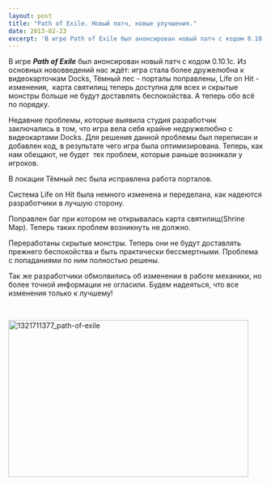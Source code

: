 ```yaml
---
layout: post
title: "Path of Exile. Новый патч, новые улучшения."
date: 2013-02-23
excerpt: 'В игре Path of Exile был анонсирован новый патч с кодом 0.10.1с. Из основных нововведений нас ждёт&#58; игра стала более дружелюбна к видеокарточкам Docks, Тёмный лес - порталы поправлены...'
---
```


В игре <em><strong>Path of Exile</strong> </em>был анонсирован новый патч с кодом 0.10.1с. Из основных нововведений нас ждёт: игра стала более дружелюбна к видеокарточкам Docks, Тёмный лес - порталы поправлены, Life on Hit - изменения,  карта святилищ теперь доступна для всех и скрытые монстры больше не будут доставлять беспокойства. А теперь обо всё по порядку.

Недавние проблемы, которые выявила студия разработчик заключались в том, что игра вела себя крайне недружелюбно с видеокартами Docks. Для решения данной проблемы был переписан и добавлен код, в результате чего игра была оптимизирована. Теперь, как нам обещают, не будет  тех проблем, которые раньше возникали у игроков.

В локации Тёмный лес была исправлена работа порталов.

Система Life on Hit была немного изменена и переделана, как надеются разработчики в лучшую сторону.

Поправлен баг при котором не открывалась карта святилищ(Shrine Map). Теперь таких проблем возникнуть не должно.

Переработаны скрытые монстры. Теперь они не будут доставлять прежнего беспокойства и быть практически бессмертными. Проблема с попаданиями по ним полностью решены.

Так же разработчики обмолвились об изменении в работе механики, но более точной информации не огласили. Будем надеяться, что все изменения только к лучшему!

&nbsp;

<a href="http://gamersoul.ru/wp-content/uploads/2013/01/1321711377_path-of-exile.jpg"><img class="size-full wp-image-884 aligncenter" alt="1321711377_path-of-exile" src="http://gamersoul.ru/wp-content/uploads/2013/01/1321711377_path-of-exile.jpg" width="474" height="310" /></a>